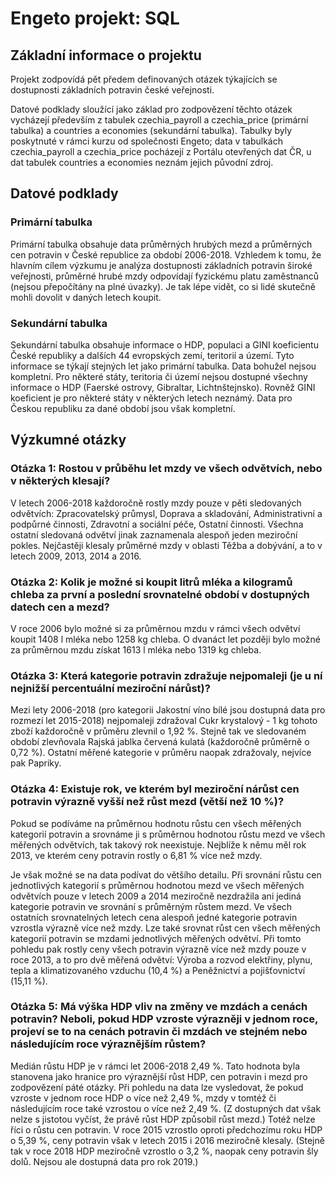 # Engeto projekt: SQL


## Základní informace o projektu

Projekt zodpovídá pět předem definovaných otázek týkajících se dostupnosti základních potravin české veřejnosti.

Datové podklady sloužící jako základ pro zodpovězení těchto otázek vycházejí především z tabulek czechia_payroll a czechia_price (primární tabulka) a countries a economies (sekundární tabulka). Tabulky byly poskytnuté v rámci kurzu od společnosti Engeto; data v tabulkách czechia_payroll a czechia_price pocházejí z Portálu otevřených dat ČR, u dat tabulek countries a economies neznám jejich původní zdroj. 


## Datové podklady

### Primární tabulka

Primární tabulka obsahuje data průměrných hrubých mezd a průměrných cen potravin v České republice za období 2006-2018.
Vzhledem k tomu, že hlavním cílem výzkumu je analýza dostupnosti základních potravin široké veřejnosti, průměrné hrubé mzdy odpovídají fyzickému platu zaměstnanců (nejsou přepočítány na plné úvazky). Je tak lépe vidět, co si lidé skutečně mohli dovolit v daných letech koupit.

### Sekundární tabulka

Sekundární tabulka obsahuje informace o HDP, populaci a GINI koeficientu České republiky a dalších 44 evropských zemí, teritorií a území. Tyto informace se týkají stejných let jako primární tabulka.
Data bohužel nejsou kompletní. Pro některé státy, teritoria či území nejsou dostupné všechny informace o HDP (Faerské ostrovy, Gibraltar, Lichtnštejnsko). Rovněž GINI koeficient je pro některé státy v některých letech neznámý.
Data pro Českou republiku za dané období jsou však kompletní.


## Výzkumné otázky

### Otázka 1: Rostou v průběhu let mzdy ve všech odvětvích, nebo v některých klesají?

V letech 2006-2018 každoročně rostly mzdy pouze v pěti sledovaných odvětvích: Zpracovatelský průmysl, Doprava a skladování, Administrativní a podpůrné činnosti, Zdravotní a sociální péče, Ostatní činnosti.
Všechna ostatní sledovaná odvětví jinak zaznamenala alespoň jeden meziroční pokles. Nejčastěji klesaly průměrné mzdy v oblasti Těžba a dobývání, a to v letech 2009, 2013, 2014 a 2016.

### Otázka 2: Kolik je možné si koupit litrů mléka a kilogramů chleba za první a poslední srovnatelné období v dostupných datech cen a mezd?

V roce 2006 bylo možné si za průměrnou mzdu v rámci všech odvětví koupit 1408 l mléka nebo 1258 kg chleba. O dvanáct let později bylo možné za průměrnou mzdu získat 1613 l mléka nebo 1319 kg chleba.

### Otázka 3: Která kategorie potravin zdražuje nejpomaleji (je u ní nejnižší percentuální meziroční nárůst)?

Mezi lety 2006-2018 (pro kategorii Jakostní víno bílé jsou dostupná data pro rozmezí let 2015-2018) nejpomaleji zdražoval Cukr krystalový - 1 kg tohoto zboží každoročně v průměru zlevnil o 1,92 %. Stejně tak ve sledovaném období zlevňovala Rajská jablka červená kulatá (každoročně průměrně o 0,72 %). Ostatní měřené kategorie v průměru naopak zdražovaly, nejvíce pak Papriky.

### Otázka 4: Existuje rok, ve kterém byl meziroční nárůst cen potravin výrazně vyšší než růst mezd (větší než 10 %)?

Pokud se podíváme na průměrnou hodnotu růstu cen všech měřených kategorií potravin a srovnáme ji s průměrnou hodnotou růstu mezd ve všech měřených odvětvích, tak takový rok neexistuje. Nejblíže k němu měl rok 2013, ve kterém ceny potravin rostly o 6,81 % více než mzdy.

Je však možné se na data podívat do většího detailu. Při srovnání růstu cen jednotlivých kategorií s průměrnou hodnotou mezd ve všech měřených odvětvích pouze v letech 2009 a 2014 meziročně nezdražila ani jediná kategorie potravin ve srovnání s průměrným růstem mezd. Ve všech ostatních srovnatelných letech cena alespoň jedné kategorie potravin vzrostla výrazně více než mzdy.
Lze také srovnat růst cen všech měřených kategorií potravin se mzdami jednotlivých měřených odvětví. Při tomto pohledu pak rostly ceny všech potravin výrazně více než mzdy pouze v roce 2013, a to pro dvě měřená odvětví: Výroba a rozvod elektřiny, plynu, tepla a klimatizovaného vzduchu (10,4 %) a Peněžnictví a pojišťovnictví (15,11 %).

### Otázka 5: Má výška HDP vliv na změny ve mzdách a cenách potravin? Neboli, pokud HDP vzroste výrazněji v jednom roce, projeví se to na cenách potravin či mzdách ve stejném nebo následujícím roce výraznějším růstem?

Medián růstu HDP je v rámci let 2006-2018 2,49 %. Tato hodnota byla stanovena jako hranice pro výraznější růst HDP, cen potravin i mezd pro zodpovězení páté otázky.
Při pohledu na data lze vysledovat, že pokud vzroste v jednom roce HDP o více než 2,49 %, mzdy v tomtéž či následujícím roce také vzrostou o více než 2,49 %. (Z dostupných dat však nelze s jistotou vyčíst, že právě růst HDP způsobil růst mezd.)
Totéž nelze říci o růstu cen potravin. V roce 2015 vzrostlo oproti předchozímu roku HDP o 5,39 %, ceny potravin však v letech 2015 i 2016 meziročně klesaly. (Stejně tak v roce 2018 HDP meziročně vzrostlo o 3,2 %, naopak ceny potravin šly dolů. Nejsou ale dostupná data pro rok 2019.)

